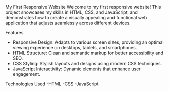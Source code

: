 


My First Responsive Website
Welcome to my first responsive website! This project showcases my skills in HTML, CSS, and JavaScript, and demonstrates how to create a visually appealing and functional web application that adjusts seamlessly across different devices.

Features
* Responsive Design: Adapts to various screen sizes, providing an optimal viewing experience on desktops, tablets, and smartphones.
* HTML Structure: Clean and semantic markup for better accessibility and SEO.
* CSS Styling: Stylish layouts and designs using modern CSS techniques.
* JavaScript Interactivity: Dynamic elements that enhance user engagement.

Technologies Used
-HTML
-CSS
-JavaScript


<!---
abhishek9189/abhishek9189 is a ✨ special ✨ repository because its `README.md` (this file) appears on your GitHub profile.
You can click the Preview link to take a look at your changes.
--->
